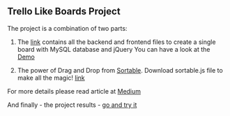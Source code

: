 ## Trello Like Boards Project

The project is a combination of two parts:

1.  The [link](https://phppot.com/php/trello-like-drag-and-drop-cards-for-project-management-software/) contains all the backend and frontend files to create a single board with MySQL database and jQuery 
You can have a look at the [Demo](https://phppot.com/demo/trello-like-drag-and-drop-cards-for-project-management-software/)

2. The power of Drag and Drop from [Sortable](https://sortablejs.github.io/Sortable/). Download sortable.js file to make all the magic! [link](https://github.com/SortableJS/Sortable)

For more details please read article at [Medium](https://medium.com/@yurywallet/how-to-create-drag-and-drop-boards-with-jquery-and-sortable-js-49604b3242bc)

And finally - the project results - [go and try it](https://yurywallet.space/trello/index.php)
